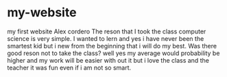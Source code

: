 # my-website
my first website 
Alex cordero
The reson that I took the class computer science is very simple. I wanted to lern and yes i have never been the smartest kid but i new from the beginning that i will do my best. Was there good reson not to take the class? well yes my average would probability be higher and my work will be easier with out it but i love the class and the teacher it was fun even if i am not so smart. 

